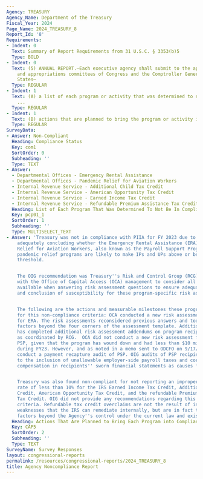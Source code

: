 ```yaml
---
Agency: TREASURY
Agency_Name: Department of the Treasury
Fiscal_Year: 2024
Page_Name: 2024_TREASURY_8
Report_Id: '8'
Requirements:
- Indent: 0
  Text: Summary of Report Requirements from 31 U.S.C. § 3353(b)5
  Type: BOLD
- Indent: 0
  Text: (5) ANNUAL REPORT.—Each executive agency shall submit to the appropriate authorizing
    and appropriations committees of Congress and the Comptroller General of the United
    States—
  Type: REGULAR
- Indent: 1
  Text: (A) a list of each program or activity that was determined to not be in compliance
    ...
  Type: REGULAR
- Indent: 1
  Text: (B) actions that are planned to bring the program or activity into compliance.
  Type: REGULAR
SurveyData:
- Answer: Non-Compliant
  Heading: Compliance Status
  Key: com1
  SortOrder: 0
  Subheading: ''
  Type: TEXT
- Answer:
  - Departmental Offices - Emergency Rental Assistance
  - Departmental Offices - Pandemic Relief for Aviation Workers
  - Internal Revenue Service - Additional Child Tax Credit
  - Internal Revenue Service - American Opportunity Tax Credit
  - Internal Revenue Service - Earned Income Tax Credit
  - Internal Revenue Service - Refundable Premium Assistance Tax Credit
  Heading: List of Each Program That Was Determined To Not Be In Compliance
  Key: pcp01_1
  SortOrder: 1
  Subheading: ''
  Type: MULTISELECT_TEXT
- Answer: 'Treasury was not in compliance with PIIA for FY 2023 due to Treasury not
    adequately concluding whether the Emergency Rental Assistance (ERA) and Pandemic
    Relief for Aviation Workers, also known as the Payroll Support Program (PSP),
    pandemic relief programs are likely to make IPs and UPs above or below the statutory
    threshold.


    The OIG recommendation was Treasury''s Risk and Control Group (RCG) should work
    with the Office of Capital Access (OCA) management to consider all information
    available when answering risk assessment questions to ensure adequate completion
    and conclusion of susceptibility for these program-specific risk assessments.


    The following are the actions and measurable milestones these programs have planned
    for this non-compliance criteria: OCA conducted a new risk assessment for FY24
    for ERA. The risk assessments reconsidered previous answers and took into account
    factors beyond the four corners of the assessment template. Additionally, OCA
    has completed additional risk assessment addendums on program recipient and sub-recipients
    as coordinated by RCG.  OCA did not conduct a new risk assessment for FY24 for
    PSP, given that the program has wound down and had less than $10 million in outlays
    during FY23. However, and as noted in a memo sent to ODCFO on 9/17/24, OCA will
    conduct a payment recapture audit of PSP. OIG audits of PSP recipients have pointed
    to the inclusion of unallowable employer-side payroll taxes and corporate officer
    compensation in recipients'' sworn financial statements as causes for overpayments.


    Treasury was also found non-compliant for not reporting an improper payment error
    rate of less than 10% for the IRS Earned Income Tax Credit, Additional Child Tax
    Credit, American Opportunity Tax Credit, and the refundable Premium Assistance
    Tax Credit. OIG did not provide any recommendations regarding this non-compliant
    criteria. Refundable tax credit overclaims are not the result of internal control
    weaknesses that the IRS can remediate internally, but are in fact the result of
    factors beyond the Agency''s control under the current law and existing authority.'
  Heading: Actions That Are Planned to Bring Each Program into Compliance
  Key: CAP5
  SortOrder: 2
  Subheading: ''
  Type: TEXT
SurveyName: Survey Responses
layout: congressional-reports
permalink: /resources/congressional-reports/2024_TREASURY_8
title: Agency Noncompliance Report
---
```

